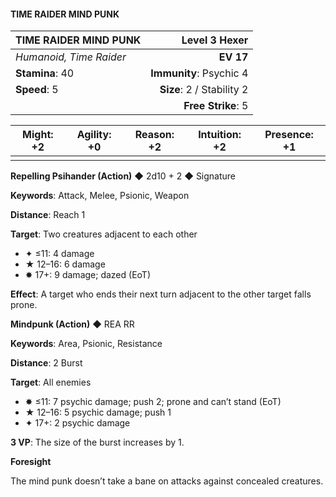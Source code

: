 #### TIME RAIDER MIND PUNK

| TIME RAIDER MIND PUNK | **Level 3 Hexer** |
|:-------------------------------------------------- | -------------------------:|
| *Humanoid, Time Raider* | **EV 17** |
| **Stamina**: 40 | **Immunity**: Psychic 4 |
| **Speed**: 5 | **Size**: 2 / Stability 2 |
|  | **Free Strike**: 5 |

| **Might**: +2 | **Agility**: +0 | **Reason**: +2 | **Intuition**: +2 | **Presence**: +1 |
| --------- | ----------- | ---------- | ------------- | ------------ |
|  |  |  |  |  |

**Repelling Psihander (Action)** ◆ 2d10 + 2 ◆ Signature

**Keywords**: Attack, Melee, Psionic, Weapon

**Distance**: Reach 1

**Target**: Two creatures adjacent to each other

- ✦ ≤11: 4 damage
- ★ 12–16: 6 damage
- ✸ 17+: 9 damage; dazed (EoT)

**Effect**: A target who ends their next turn adjacent to the other target falls prone.

**Mindpunk (Action)** ◆ REA RR

**Keywords**: Area, Psionic, Resistance

**Distance**: 2 Burst

**Target**: All enemies

- ✸ ≤11: 7 psychic damage; push 2; prone and can’t stand (EoT)
- ★ 12–16: 5 psychic damage; push 1
- ✦ 17+: 2 psychic damage

**3 VP**: The size of the burst increases by 1.

**Foresight**

The mind punk doesn’t take a bane on attacks against concealed creatures.

